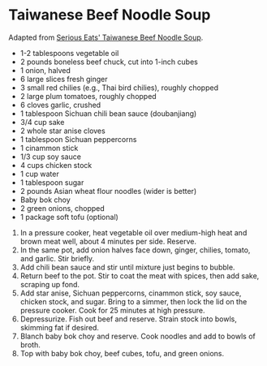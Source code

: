 # Taiwanese Beef Noodle Soup

Adapted from [Serious Eats' Taiwanese Beef Noodle Soup](http://www.seriouseats.com/recipes/2014/01/taiwan-eats-taiwanese-beef-noodle-soup-recipe.html).

- 1-2 tablespoons vegetable oil
- 2 pounds boneless beef chuck, cut into 1-inch cubes
- 1 onion, halved
- 6 large slices fresh ginger
- 3 small red chilies (e.g., Thai bird chilies), roughly chopped
- 2 large plum tomatoes, roughly chopped
- 6 cloves garlic, crushed
- 1 tablespoon Sichuan chili bean sauce (doubanjiang)
- 3/4 cup sake
- 2 whole star anise cloves
- 1 tablespoon Sichuan peppercorns
- 1 cinammon stick
- 1/3 cup soy sauce
- 4 cups chicken stock
- 1 cup water
- 1 tablespoon sugar
- 2 pounds Asian wheat flour noodles (wider is better)
- Baby bok choy
- 2 green onions, chopped
- 1 package soft tofu (optional)

1. In a pressure cooker, heat vegetable oil over medium-high heat and brown meat well, about 4 minutes per side. Reserve.
2. In the same pot, add onion halves face down, ginger, chilies, tomato, and garlic. Stir briefly.
4. Add chili bean sauce and stir until mixture just begins to bubble.
5. Return beef to the pot. Stir to coat the meat with spices, then add sake, scraping up fond.
6. Add star anise, Sichuan peppercorns, cinammon stick, soy sauce, chicken stock, and sugar. Bring to a simmer, then lock the lid on the pressure cooker. Cook for 25 minutes at high pressure.
7. Depressurize. Fish out beef and reserve. Strain stock into bowls, skimming fat if desired.
8. Blanch baby bok choy and reserve. Cook noodles and add to bowls of broth.
9. Top with baby bok choy, beef cubes, tofu, and green onions.
